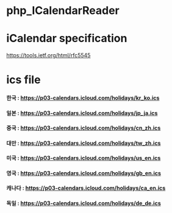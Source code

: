 # php_ICalendarReader


# iCalendar specification
https://tools.ietf.org/html/rfc5545

# ics file
#### 한국 : https://p03-calendars.icloud.com/holidays/kr_ko.ics
#### 일본 : https://p03-calendars.icloud.com/holidays/jp_ja.ics
#### 중국 : https://p03-calendars.icloud.com/holidays/cn_zh.ics
#### 대만 : https://p03-calendars.icloud.com/holidays/tw_zh.ics
#### 미국 : https://p03-calendars.icloud.com/holidays/us_en.ics
#### 영국 : https://p03-calendars.icloud.com/holidays/gb_en.ics
#### 캐나다 : https://p03-calendars.icloud.com/holidays/ca_en.ics
#### 독일 : https://p03-calendars.icloud.com/holidays/de_de.ics
